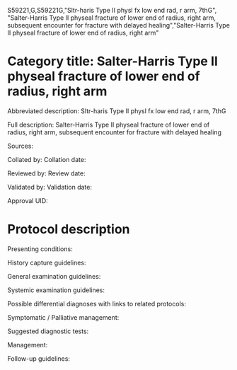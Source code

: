 S59221,G,S59221G,"Sltr-haris Type II physl fx low end rad, r arm, 7thG", "Salter-Harris Type II physeal fracture of lower end of radius, right arm, subsequent encounter for fracture with delayed healing","Salter-Harris Type II physeal fracture of lower end of radius, right arm"
# Category title: Salter-Harris Type II physeal fracture of lower end of radius, right arm

Abbreviated description: Sltr-haris Type II physl fx low end rad, r arm, 7thG

Full description: Salter-Harris Type II physeal fracture of lower end of radius, right arm, subsequent encounter for fracture with delayed healing

Sources:

Collated by:
Collation date:

Reviewed by:
Review date:

Validated by:
Validation date:

Approval UID:

# Protocol description

Presenting conditions:

History capture guidelines:

General examination guidelines:

Systemic examination guidelines:

Possible differential diagnoses with links to related protocols:

Symptomatic / Palliative management:

Suggested diagnostic tests:

Management:

Follow-up guidelines:
